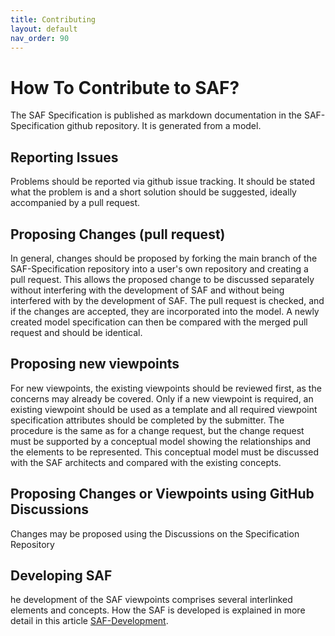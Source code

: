 ```yaml
---
title: Contributing
layout: default
nav_order: 90
---
```

# How To Contribute to SAF?

The SAF Specification is published as markdown documentation in the SAF-Specification github repository.
It is generated from a model.

## Reporting Issues

Problems should be reported via github issue tracking. It should be stated what the problem is and a short solution should be suggested, ideally accompanied by a pull request.

## Proposing Changes (pull request)

In general, changes should be proposed by forking the main branch of the SAF-Specification repository into a user's own repository and creating a pull request. This allows the proposed change to be discussed separately without interfering with the development of SAF and without being interfered with by the development of SAF. The pull request is checked, and if the changes are accepted, they are incorporated into the model. A newly created model specification can then be compared with the merged pull request and should be identical.

## Proposing new viewpoints

For new viewpoints, the existing viewpoints should be reviewed first, as the concerns may already be covered. Only if a new viewpoint is required, an existing viewpoint should be used as a template and all required viewpoint specification attributes should be completed by the submitter. The procedure is the same as for a change request, but the change request must be supported by a conceptual model showing the relationships and the elements to be represented. This conceptual model must be discussed with the SAF architects and compared with the existing concepts.

## Proposing Changes or Viewpoints using GitHub Discussions 
Changes may be proposed using the Discussions on the Specification Repository

## Developing SAF

he development of the SAF viewpoints comprises several interlinked elements and concepts. How the SAF is developed is explained in more detail in this article [SAF-Development](developing-saf/development.md). 
